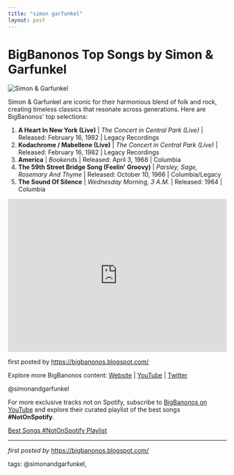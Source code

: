 ```yaml
---
title: "simon garfunkel"
layout: post
---
```

<h1>BigBanonos Top Songs by Simon & Garfunkel</h1>
<img alt="Simon & Garfunkel" src="https://m.media-amazon.com/images/I/A1plFcJ+STL._UF1000,1000_QL80_.jpg" /> <p>Simon & Garfunkel are iconic for their harmonious blend of folk and rock, creating timeless classics that resonate across generations. Here are BigBanonos' top selections:</p> <ol> <li><strong>A Heart In New York (Live)</strong> | <em>The Concert in Central Park (Live)</em> | Released: February 16, 1982 | Legacy Recordings</li> <li><strong>Kodachrome / Mabellene (Live)</strong> | <em>The Concert in Central Park (Live)</em> | Released: February 16, 1982 | Legacy Recordings</li> <li><strong>America</strong> | <em>Bookends</em> | Released: April 3, 1968 | Columbia</li> <li><strong>The 59th Street Bridge Song (Feelin' Groovy)</strong> | <em>Parsley, Sage, Rosemary And Thyme</em> | Released: October 10, 1966 | Columbia/Legacy</li> <li><strong>The Sound Of Silence</strong> | <em>Wednesday Morning, 3 A.M.</em> | Released: 1964 | Columbia</li>
</ol> <div> <iframe src="https://open.spotify.com/embed/playlist/0iOs95EnhjgOceJz3rVG22?utm_source=generator" width="100%" height="352" frameborder="0" allow="autoplay; clipboard-write; encrypted-media; fullscreen; picture-in-picture" loading="lazy"></iframe>
</div> <p>first posted by <a href="https://bigbanonos.blogspot.com/">https://bigbanonos.blogspot.com/</a></p> <div> <p>Explore more BigBanonos content: <a href="https://bigbanonos.blogspot.com/">Website</a> | <a href="https://www.youtube.com/@BigBanonos">YouTube</a> | <a href="https://x.com/bigbanonos">Twitter</a></p>
</div> <!--Tags-->
<p>@simonandgarfunkel</p>


<!--Subscribe and Playlist Links-->
<div>
    <p>For more exclusive tracks not on Spotify, subscribe to <a href="https://www.youtube.com/@BigBanonos" target="_blank">BigBanonos on YouTube</a> and explore their curated playlist of the best songs <strong>#NotOnSpotify</strong>.</p>
    <p><a href="https://www.youtube.com/playlist?list=PLtuNtuTatqI0kFahUCbtbfenC_ET5O_tr" target="_blank">Best Songs #NotOnSpotify Playlist<br /></a></p></div>

<hr />

<p><em>first posted by</em> <a href="https://bigbanonos.blogspot.com/" rel="noopener" target="_new">https://bigbanonos.blogspot.com/</a></p>

<p>tags: @simonandgarfunkel,</p>
